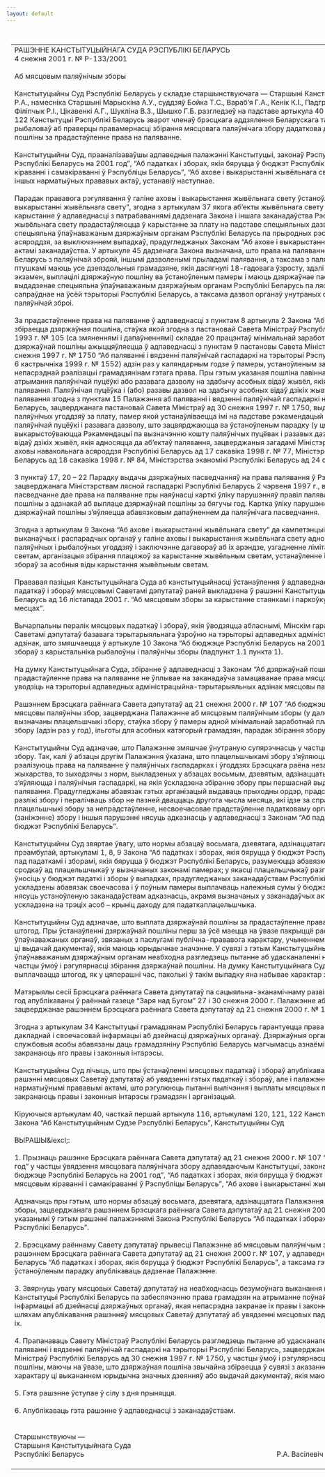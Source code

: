 ```yaml
---
layout: default
---
```


<div style="margin: 0px auto; width: 1000px;">

<div id="flag">

 

</div>

<div id="fixedWidth">

<div id="body">

<div id="columnSpanned">

<div id="content" style="margin: 10px">

<table>
<colgroup>
<col style="width: 100%" />
</colgroup>
<tbody>
<tr class="odd">
<td><div data-align="center" style="text-transform: uppercase;">
Рашэнне Канстытуцыйнага Суда Рэспублікі Беларусь
</div>
<div data-align="center">
4 снежня 2001 г. № Р-133/2001
</div>
<div data-align="left" style="width: 400px; margin-top: 20px; margin-bottom: 20px;">
Аб мясцовым паляўнічым зборы
</div>
<div data-align="justify">
Канстытуцыйны Суд Рэспублікі Беларусь у складзе старшынствуючага — Старшыні Канстытуцыйнага Суда Васілевіча Р.А., намесніка Старшыні Марыскіна А.У., суддзяў Бойка Т.С., Вараб’я Г.А., Кенік К.I., Падгрушы В.В., Саркісавай Э.А., Філіпчык Р.I., Цікавенкі А.Г., Шукліна В.З., Шышко Г.Б. разгледзеў на падставе артыкула 40 і часткі чацвёртай артыкула 122 Канстытуцыі Рэспублікі Беларусь зварот членаў брэсцкага аддзялення Беларускага таварыства паляўнічых і рыбаловаў аб праверцы правамернасці збірання мясцовага паляўнічага збору дадаткова да выплаты дзяржаўнай пошліны за прадастаўленне права на паляванне.
</div>
<div data-align="justify">
 
</div>
<div data-align="justify">
Канстытуцыйны Суд, прааналізаваўшы адпаведныя палажэнні Канстытуцыі, законаў Рэспублікі Беларусь “Аб бюджэце Рэспублікі Беларусь на 2001 год”, “Аб падатках і зборах, якія бяруцца ў бюджэт Рэспублікі Беларусь”, “Аб мясцовым кіраванні і самакіраванні ў Рэспубліцы Беларусь”, “Аб ахове і выкарыстанні жывёльнага свету”, “Аб дзяржаўнай пошліне”, іншых нарматыўных прававых актаў, устанавіў наступнае.
</div>
<div data-align="justify">
 
</div>
<div data-align="justify">
Парадак прававога рэгулявання ў галіне аховы і выкарыстання жывёльнага свету ўстаноўлены Законам “Аб ахове і выкарыстанні жывёльнага свету”, згодна з артыкулам 37 якога аб’екты жывёльнага свету прадастаўляюцца ў карыстанне ў адпаведнасці з патрабаваннямі дадзенага Закона і іншага заканадаўства Рэспублікі Беларусь. Аб’екты жывёльнага свету прадастаўляюцца ў карыстанне за плату на падставе спецыяльных дазволаў (ліцэнзій), якія выдаюцца спецыяльна ўпаўнаважаным дзяржаўным органам Рэспублікі Беларусь па прыродных рэсурсах і ахове навакольнага асяроддзя, за выключэннем выпадкаў, прадугледжаных Законам “Аб ахове і выкарыстанні жывёльнага свету” і іншымі актамі заканадаўства. У артыкуле 45 дадзенага Закона вызначана, што права на паляванне на тэрыторыі Рэспублікі Беларусь з паляўнічай зброяй, іншымі дазволенымі прыладамі палявання, а таксама з паляўнічымі сабакамі і лоўчымі птушкамі маюць усе дзеяздольныя грамадзяне, якія дасягнулі 18-гадовага ўзросту, здалі спецыяльны паляўнічы экзамен, выплацілі дзяржаўную пошліну ва ўстаноўленым памеры і маюць дзяржаўнае пасведчанне на права палявання, выдадзенае спецыяльна ўпаўнаважаным дзяржаўным органам Рэспублікі Беларусь па лясной гаспадарцы, якое сапраўднае на ўсёй тэрыторыі Рэспублікі Беларусь, а таксама дазвол органаў унутраных спраў на захоўванне і нашэнне паляўнічай зброі.
</div>
<div data-align="justify">
 
</div>
<div data-align="justify">
За прадастаўленне права на паляванне ў адпаведнасці з пунктам 8 артыкула 2 Закона “Аб дзяржаўнай пошліне” збіраецца дзяржаўная пошліна, стаўка якой згодна з пастановай Савета Міністраў Рэспублікі Беларусь ад 26 лютага 1993 г. № 105 (са змяненнямі і дапаўненнямі) складае 20 працэнтаў мінімальнай заработнай платы. Выплата дзяржаўнай пошліны ажыццяўляецца ў адпаведнасці з пунктам 9 пастановы Савета Міністраў Рэспублікі Беларусь ад 30 снежня 1997 г. № 1750 “Аб паляванні і вядзенні паляўнічай гаспадаркі на тэрыторыі Рэспублікі Беларусь” (у рэдакцыі ад 6 кастрычніка 1999 г. № 1552) адзін раз у каляндарным годзе ў памеры, устаноўленым заканадаўствам, пры ўмове непасрэднай рэалізацыі грамадзянінам гэтага права. Пры гэтым указаная пошліна павінна быць унесена да моманту атрымання паляўнічай пуцёўкі або разавага дазволу на здабычу асобных відаў жывёл, якія адносяцца да аб’ектаў палявання. Паляўнічая пуцёўка і (або) разавы дазвол на здабычу асобных відаў дзікіх жывёл, якія адносяцца да аб’ектаў палявання згодна з пунктам 15 Палажэння аб паляванні і вядзенні паляўнічай гаспадаркі на тэрыторыі Рэспублікі Беларусь, зацверджанага пастановай Савета Міністраў ад 30 снежня 1997 г. № 1750, выдаюцца арандатарамі паляўнічых угоддзяў за плату, памер якой устанаўліваецца імі на падставе рэкамендацый па вызначэнню кошту паляўнічай пуцёўкі і разавага дазволу, што зацвярджаюцца ва ўстаноўленым парадку (у цяперашні час выкарыстоўваюцца Рэкамендацыі па вызначэнню кошту паляўнічых пуцёвак і разавых дазволаў на здабычу асобных відаў дзікіх жывёл, якія адносяцца да аб’ектаў палявання, зацверджаныя загадамі Міністэрства прыродных рэсурсаў і аховы навакольнага асяроддзя Рэспублікі Беларусь ад 17 сакавіка 1998 г. № 77, Міністэрства фінансаў Рэспублікі Беларусь ад 18 сакавіка 1998 г. № 84, Міністэрства эканомікі Рэспублікі Беларусь ад 24 сакавіка 1998 г. № 24).
</div>
<div data-align="justify">
 
</div>
<div data-align="justify">
З пунктаў 17, 20 – 22 Парадку выдачы дзяржаўных пасведчанняў на права палявання ў Рэспубліцы Беларусь, зацверджанага Міністэрствам лясной гаспадаркі Рэспублікі Беларусь 2 чэрвеня 1997 г., вынікае, што паляўнічае пасведчанне дае права на паляванне пры наяўнасці карткі ўліку парушэнняў правіл палявання і выплаты дзяржаўнай пошліны з адзнакай аб выплаце дзяржаўнай пошліны за бягучы год. Картка ўліку парушэнняў правіл палявання і выплаты дзяржаўнай пошліны з’яўляецца абавязковым дапаўненнем да паляўнічага пасведчання.
</div>
<div data-align="justify">
 
</div>
<div data-align="justify">
Згодна з артыкулам 9 Закона “Аб ахове і выкарыстанні жывёльнага свету” да кампетэнцыі мясцовых Саветаў дэпутатаў, выканаўчых і распарадчых органаў у галіне аховы і выкарыстання жывёльнага свету адносяцца ўстанаўленне межаў паляўнічых і рыбалоўных угоддзяў і заключэнне дагавораў аб іх арэндзе, узгадненне лімітаў на карыстанне жывёльным светам, арганізацыя збірання плацяжоў за карыстанне жывёльным светам, устанаўленне і збіранне мясцовых падаткаў і збораў за асобныя віды карыстання жывёльным светам.
</div>
<div data-align="justify">
 
</div>
<div data-align="justify">
Прававая пазіцыя Канстытуцыйнага Суда аб канстытуцыйнасці ўстанаўлення ў адпаведнасці з законам мясцовых падаткаў і збораў мясцовымі Саветамі дэпутатаў раней выкладзена ў рашэнні Канстытуцыйнага Суда Рэспублікі Беларусь ад 16 лістапада 2001 г. “Аб мясцовым зборы за карыстанне стаянкамі і паркоўку ў спецыяльна абсталяваных месцах”.
</div>
<div data-align="justify">
 
</div>
<div data-align="justify">
Вычарпальны пералік мясцовых падаткаў і збораў, якія ўводзяцца абласнымі, Мінскім гарадскім Саветамі дэпутатаў, Саветамі дэпутатаў базавага тэрытарыяльнага ўзроўню на тэрыторыі адпаведных адміністрацыйна-тэрытарыяльных адзінак, што змяшчаецца ў артыкуле 10 Закона “Аб бюджэце Рэспублікі Беларусь на 2001 год”, уключае як адзін з відаў збораў з карыстальніка рыбалоўны і паляўнічы зборы (падпункт 1.1 пункта 1).
</div>
<div data-align="justify">
 
</div>
<div data-align="justify">
На думку Канстытуцыйнага Суда, збіранне ў адпаведнасці з Законам “Аб дзяржаўнай пошліне” дзяржаўнай пошліны за прадастаўленне права на паляванне не ўплывае на заканадаўча замацаванае права мясцовых Саветаў дэпутатаў уводзіць на тэрыторыі адпаведных адміністрацыйна-тэрытарыяльных адзінак мясцовы паляўнічы збор.
</div>
<div data-align="justify">
 
</div>
<div data-align="justify">
Рашэннем Брэсцкага раённага Савета дэпутатаў ад 21 снежня 2000 г. № 107 “Аб бюджэце раёна на 2001 год” уведзены мясцовы паляўнічы збор, зацверджана Палажэнне аб мясцовым паляўнічым зборы (у далейшым – Палажэнне), у якім вызначаны плацельшчыкі збору, стаўка збору ў памеры адной мінімальнай заработнай платы, перыядычнасць выплаты збору (адзін раз у год), ільготы для асобных катэгорый грамадзян, парадак збірання збору, адказнасць.
</div>
<div data-align="justify">
 
</div>
<div data-align="justify">
Канстытуцыйны Суд адзначае, што Палажэнне змяшчае ўнутраную супярэчнасць у частцы вызначэння плацельшчыкаў збору. Так, калі ў абзацы другім Палажэння ўказана, што плацельшчыкамі збору з’яўляюцца ўсе фізічныя асобы, якія рэалізуюць права на паляванне ў паляўнічых гаспадарках і ўгоддзях Брэсцкага раёна незалежна ад месца работы і жыхарства, то зыходзячы з норм, выкладзеных у абзацах восьмым, дзевятым, адзінаццатым, плацельшчыкамі збору з’яўляюцца і паляўнічыя гаспадаркі, на якія ўскладзена збіранне збору пры першаснай выдачы пуцёўкі на права палявання. Прадугледжаны абавязак гэтых арганізацый выдаваць прыходны ордэр, прадстаўляць у падатковы орган разлікі збору і пералічваць збор не пазней дваццаць другога чысла месяца, які ідзе за справаздачным. Указана, што плацельшчыкі збору за непрадстаўленне, несвоечасовае прадстаўленне падатковаму органу разлікаў, утойванне (заніжэнне) збору і іншыя парушэнні нясуць адказнасць у адпаведнасці з Законам “Аб падатках і зборах, якія бяруцца ў бюджэт Рэспублікі Беларусь”.
</div>
<div data-align="justify">
 
</div>
<div data-align="justify">
Канстытуцыйны Суд звяртае ўвагу, што нормы абзацаў восьмага, дзевятага, адзінаццатага Палажэння не ўзгадняюцца з прэамбулай, артыкуламі 1, 8, 9 Закона “Аб падатках і зборах, якія бяруцца ў бюджэт Рэспублікі Беларусь”, згодна з якімі пад падаткамі і зборамі, якія бяруцца ў бюджэт Рэспублікі Беларусь, разумеюцца абавязковыя адлічэнні грашовых сродкаў ад плацельшчыкаў у вызначаных законамі памерах; у якасці плацельшчыкаў разглядаюцца асобы, абавязаныя ўносіць у бюджэт падаткі і зборы ў выпадках, прадугледжаных заканадаўствам Рэспублікі Беларусь; на плацельшчыкаў ускладзены абавязак своечасова і ў поўным памеры выплачваць належныя сумы ў бюджэт; плацельшчыкі падаткаў нясуць устаноўленую заканадаўствам адказнасць, акрамя вызначаных у заканадаўчых актах выпадкаў, калі адказнасць ускладзена на трэціх асоб – крыніц даходу для падаткаплацельшчыка.
</div>
<div data-align="justify">
 
</div>
<div data-align="justify">
Канстытуцыйны Суд адзначае, што выплата дзяржаўнай пошліны за прадастаўленне права на паляванне ажыццяўляецца штогод. Пры ўстанаўленні дзяржаўнай пошліны перш за ўсё маецца на ўвазе пакрыццё расходаў спецыяльна ўпаўнаважаных органаў, звязаных з паслугамі публічна-прававога характару, учыненнем юрыдычна значных дзеянняў ці выдачай дакументаў, якія маюць юрыдычнае значэнне. У сувязі з гэтым Канстытуцыйны Суд лічыць, што ўпаўнаважаным дзяржаўным органам неабходна разгледзець пытанне аб удасканаленні норм дзеючага заканадаўства ў частцы ўмоў і рэгулярнасці збірання дзяржаўнай пошліны. На думку Канстытуцыйнага Суда, такая пошліна не павінна выплачвацца штогод, як у цяперашні час, паколькі ў такім выпадку яна набывае характар збору.
</div>
<div data-align="justify">
 
</div>
<div data-align="justify">
Матэрыялы сесіі Брэсцкага раённага Савета дэпутатаў па сацыяльна-эканамічнаму развіццю і бюджэту раёна на 2001 год апублікаваны ў раённай газеце “Заря над Бугом” 27 і 30 снежня 2000 г. Палажэнне аб мясцовым паляўнічым зборы, зацверджанае рашэннем Брэсцкага раённага Савета дэпутатаў ад 21 снежня 2000 г. № 107, не апублікавана.
</div>
<div data-align="justify">
 
</div>
<div data-align="justify">
Згодна з артыкулам 34 Канстытуцыі грамадзянам Рэспублікі Беларусь гарантуецца права на атрыманне поўнай, дакладнай і своечасовай інфармацыі аб дзейнасці дзяржаўных органаў. Дзяржаўныя органы, грамадскія аб’яднанні, службовыя асобы абавязаны даць грамадзяніну Рэспублікі Беларусь магчымасць азнаёміцца з матэрыяламі, якія закранаюць яго правы і законныя інтарэсы.
</div>
<div data-align="justify">
 
</div>
<div data-align="justify">
Канстытуцыйны Суд лічыць, што пры ўстанаўленні мясцовых падаткаў і збораў апублікаванню падлягаюць не толькі рашэнні мясцовых Саветаў дэпутатаў аб увядзенні гэтых падаткаў і збораў, але і палажэнні аб іх, якія з’яўляюцца нарматыўнымі прававымі актамі, што рэгулююць пытанні вылічэння і выплаты мясцовых падаткаў і збораў, непасрэдна закранаюць правы і законныя інтарэсы грамадзян і арганізацый.
</div>
<div data-align="justify">
 
</div>
<div data-align="justify">
Кіруючыся артыкулам 40, часткай першай артыкула 116, артыкуламі 120, 121, 122 Канстытуцыі, артыкуламі 7, 36, 38 Закона “Аб Канстытуцыйным Судзе Рэспублікі Беларусь”, Канстытуцыйны Суд
</div>
<div data-align="justify">
 
</div>
<div data-align="center">
ВЫРАШЫ&amp;іexcl;:
</div>
<div>
 
</div>
<div data-align="justify">
1. Прызнаць рашэнне Брэсцкага раённага Савета дэпутатаў ад 21 снежня 2000 г. № 107 “Аб бюджэце раёна на 2001 год” у частцы ўвядзення мясцовага паляўнічага збору адпавядаючым Канстытуцыі, законам Рэспублікі Беларусь “Аб бюджэце Рэспублікі Беларусь на 2001 год”, “Аб падатках і зборах, якія бяруцца ў бюджэт Рэспублікі Беларусь”, “Аб мясцовым кіраванні і самакіраванні ў Рэспубліцы Беларусь”, “Аб ахове і выкарыстанні жывёльнага свету”.
</div>
<div data-align="justify">
 
</div>
<div data-align="justify">
Адзначыць пры гэтым, што нормы абзацаў восьмага, дзевятага, адзінаццатага Палажэння аб мясцовым паляўнічым зборы, зацверджанага рашэннем Брэсцкага раённага Савета дэпутатаў ад 21 снежня 2000 г. № 107, не ўзгадняюцца з указанымі ў гэтым рашэнні палажэннямі Закона Рэспублікі Беларусь “Аб падатках і зборах, якія бяруцца ў бюджэт Рэспублікі Беларусь”.
</div>
<div data-align="justify">
 
</div>
<div data-align="justify">
2. Брэсцкаму раённаму Савету дэпутатаў прывесці Палажэнне аб мясцовым паляўнічым зборы, зацверджанае рашэннем Брэсцкага раённага Савета дэпутатаў ад 21 снежня 2000 г. № 107, у адпаведнасць з Законам Рэспублікі Беларусь “Аб падатках і зборах, якія бяруцца ў бюджэт Рэспублікі Беларусь”, а таксама гэтым рашэннем і ва ўстаноўленым парадку апублікаваць дадзенае Палажэнне.
</div>
<div data-align="justify">
 
</div>
<div data-align="justify">
3. Звярнуць увагу мясцовых Саветаў дэпутатаў на неабходнасць безумоўнага выканання патрабаванняў артыкулаў 7 і 34 Канстытуцыі Рэспублікі Беларусь па забеспячэнню права грамадзян на атрыманне поўнай, дакладнай і своечасовай інфармацыі аб дзейнасці дзяржаўных органаў, якая непасрэдна закранае іх правы і законныя інтарэсы, у тым ліку шляхам апублікавання рашэнняў мясцовых Саветаў дэпутатаў аб увядзенні мясцовых падаткаў і збораў і палажэнняў аб іх.
</div>
<div data-align="justify">
 
</div>
<div data-align="justify">
4. Прапанаваць Савету Міністраў Рэспублікі Беларусь разгледзець пытанне аб удасканаленні норм Палажэння аб паляванні і вядзенні паляўнічай гаспадаркі на тэрыторыі Рэспублікі Беларусь, зацверджанага пастановай Савета Міністраў Рэспублікі Беларусь ад 30 снежня 1997 г. № 1750, у частцы ўмоў і рэгулярнасці збірання дзяржаўнай пошліны, маючы на ўвазе, што дзяржаўная пошліна звычайна збіраецца ў сувязі з аказаннем паслуг юрыдычнага характару ці выкананнем юрыдычна значных дзеянняў або выдачай дакументаў, якія маюць юрыдычнае значэнне.
</div>
<div data-align="justify">
 
</div>
<div data-align="justify">
5. Гэта рашэнне ўступае ў сілу з дня прыняцця.
</div>
<div data-align="justify">
 
</div>
<div data-align="justify">
6. Апублікаваць гэта рашэнне ў адпаведнасці з заканадаўствам.
</div>
<div>
 
</div>
<div>
 
</div>
<div>
Старшынствуючы —
</div>
<div>
Старшыня Канстытуцыйнага Суда
</div>
<div>
Рэспублікі Беларусь<span>                                                                                                       Р.А. Васілевіч</span>
</div>
<div>
 
</div></td>
</tr>
</tbody>
</table>

</div>

<div class="terminator">

 

</div>

</div>

</div>

</div>

</div>
